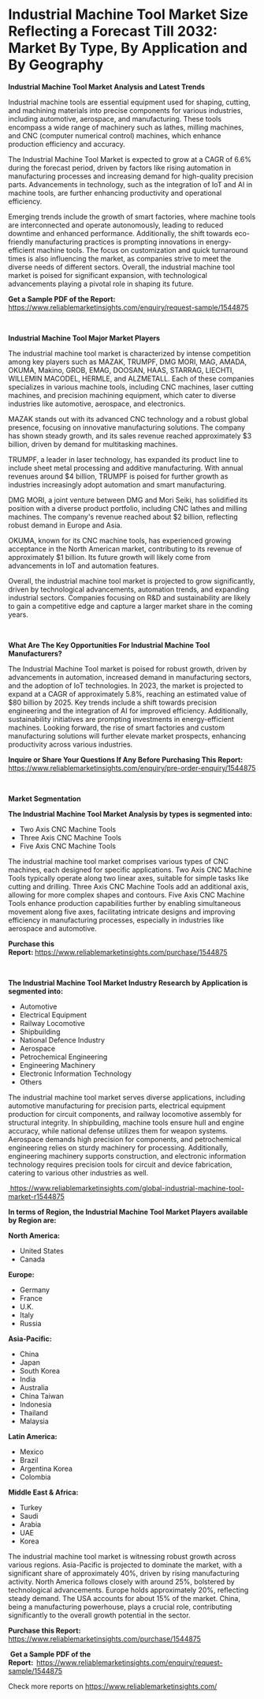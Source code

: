 <p><h1>Industrial Machine Tool Market Size Reflecting a Forecast Till 2032: Market By Type, By Application and By Geography</h1></p><p><strong>Industrial Machine Tool Market Analysis and Latest Trends</strong></p>
<p><p>Industrial machine tools are essential equipment used for shaping, cutting, and machining materials into precise components for various industries, including automotive, aerospace, and manufacturing. These tools encompass a wide range of machinery such as lathes, milling machines, and CNC (computer numerical control) machines, which enhance production efficiency and accuracy.</p><p>The Industrial Machine Tool Market is expected to grow at a CAGR of 6.6% during the forecast period, driven by factors like rising automation in manufacturing processes and increasing demand for high-quality precision parts. Advancements in technology, such as the integration of IoT and AI in machine tools, are further enhancing productivity and operational efficiency. </p><p>Emerging trends include the growth of smart factories, where machine tools are interconnected and operate autonomously, leading to reduced downtime and enhanced performance. Additionally, the shift towards eco-friendly manufacturing practices is prompting innovations in energy-efficient machine tools. The focus on customization and quick turnaround times is also influencing the market, as companies strive to meet the diverse needs of different sectors. Overall, the industrial machine tool market is poised for significant expansion, with technological advancements playing a pivotal role in shaping its future.</p></p>
<p><strong>Get a Sample PDF of the Report:&nbsp;</strong> <a href="https://www.reliablemarketinsights.com/enquiry/request-sample/1544875?utm_campaign=2112&utm_medium=2&utm_source=Github&utm_content=ia&utm_term=08042025&utm_id=industrial-machine-tool">https://www.reliablemarketinsights.com/enquiry/request-sample/1544875</a></p>
<p>&nbsp;</p>
<p><strong>Industrial Machine Tool Major Market Players</strong></p>
<p><p>The industrial machine tool market is characterized by intense competition among key players such as MAZAK, TRUMPF, DMG MORI, MAG, AMADA, OKUMA, Makino, GROB, EMAG, DOOSAN, HAAS, STARRAG, LIECHTI, WILLEMIN MACODEL, HERMLE, and ALZMETALL. Each of these companies specializes in various machine tools, including CNC machines, laser cutting machines, and precision machining equipment, which cater to diverse industries like automotive, aerospace, and electronics.</p><p>MAZAK stands out with its advanced CNC technology and a robust global presence, focusing on innovative manufacturing solutions. The company has shown steady growth, and its sales revenue reached approximately $3 billion, driven by demand for multitasking machines.</p><p>TRUMPF, a leader in laser technology, has expanded its product line to include sheet metal processing and additive manufacturing. With annual revenues around $4 billion, TRUMPF is poised for further growth as industries increasingly adopt automation and smart manufacturing.</p><p>DMG MORI, a joint venture between DMG and Mori Seiki, has solidified its position with a diverse product portfolio, including CNC lathes and milling machines. The company's revenue reached about $2 billion, reflecting robust demand in Europe and Asia.</p><p>OKUMA, known for its CNC machine tools, has experienced growing acceptance in the North American market, contributing to its revenue of approximately $1 billion. Its future growth will likely come from advancements in IoT and automation features.</p><p>Overall, the industrial machine tool market is projected to grow significantly, driven by technological advancements, automation trends, and expanding industrial sectors. Companies focusing on R&D and sustainability are likely to gain a competitive edge and capture a larger market share in the coming years.</p></p>
<p>&nbsp;</p>
<p><strong>What Are The Key Opportunities For Industrial Machine Tool Manufacturers?</strong></p>
<p><p>The Industrial Machine Tool market is poised for robust growth, driven by advancements in automation, increased demand in manufacturing sectors, and the adoption of IoT technologies. In 2023, the market is projected to expand at a CAGR of approximately 5.8%, reaching an estimated value of $80 billion by 2025. Key trends include a shift towards precision engineering and the integration of AI for improved efficiency. Additionally, sustainability initiatives are prompting investments in energy-efficient machines. Looking forward, the rise of smart factories and custom manufacturing solutions will further elevate market prospects, enhancing productivity across various industries.</p></p>
<p><strong>Inquire or Share Your Questions If Any Before Purchasing This Report:</strong> <a href="https://www.reliablemarketinsights.com/enquiry/pre-order-enquiry/1544875?utm_campaign=2112&utm_medium=2&utm_source=Github&utm_content=ia&utm_term=08042025&utm_id=industrial-machine-tool">https://www.reliablemarketinsights.com/enquiry/pre-order-enquiry/1544875</a></p>
<p>&nbsp;</p>
<p><strong>Market Segmentation</strong></p>
<p><strong>The Industrial Machine Tool Market Analysis by types is segmented into:</strong></p>
<p><ul><li>Two Axis CNC Machine Tools</li><li>Three Axis CNC Machine Tools</li><li>Five Axis CNC Machine Tools</li></ul></p>
<p><p>The industrial machine tool market comprises various types of CNC machines, each designed for specific applications. Two Axis CNC Machine Tools typically operate along two linear axes, suitable for simple tasks like cutting and drilling. Three Axis CNC Machine Tools add an additional axis, allowing for more complex shapes and contours. Five Axis CNC Machine Tools enhance production capabilities further by enabling simultaneous movement along five axes, facilitating intricate designs and improving efficiency in manufacturing processes, especially in industries like aerospace and automotive.</p></p>
<p><strong>Purchase this Report:&nbsp;</strong><a href="https://www.reliablemarketinsights.com/purchase/1544875?utm_campaign=2112&utm_medium=2&utm_source=Github&utm_content=ia&utm_term=08042025&utm_id=industrial-machine-tool">https://www.reliablemarketinsights.com/purchase/1544875</a></p>
<p>&nbsp;</p>
<p><strong>The Industrial Machine Tool Market Industry Research by Application is segmented into:</strong></p>
<p><ul><li>Automotive</li><li>Electrical Equipment</li><li>Railway Locomotive</li><li>Shipbuilding</li><li>National Defence Industry</li><li>Aerospace</li><li>Petrochemical Engineering</li><li>Engineering Machinery</li><li>Electronic Information Technology</li><li>Others</li></ul></p>
<p><p>The industrial machine tool market serves diverse applications, including automotive manufacturing for precision parts, electrical equipment production for circuit components, and railway locomotive assembly for structural integrity. In shipbuilding, machine tools ensure hull and engine accuracy, while national defense utilizes them for weapon systems. Aerospace demands high precision for components, and petrochemical engineering relies on sturdy machinery for processing. Additionally, engineering machinery supports construction, and electronic information technology requires precision tools for circuit and device fabrication, catering to various other industries as well.</p></p>
<p><a href="https://www.reliablemarketinsights.com/global-industrial-machine-tool-market-r1544875?utm_campaign=2112&utm_medium=2&utm_source=Github&utm_content=ia&utm_term=08042025&utm_id=industrial-machine-tool">&nbsp;https://www.reliablemarketinsights.com/global-industrial-machine-tool-market-r1544875</a></p>
<p><strong>In terms of Region, the Industrial Machine Tool Market Players available by Region are:</strong></p>
<p>
    <p> <strong> North America: </strong>
        <ul>
            <li>United States</li>
            <li>Canada</li>
        </ul>
        </p> 
    <p> <strong> Europe: </strong>
        <ul>
            <li>Germany</li>
            <li>France</li>
            <li>U.K.</li>
            <li>Italy</li>
            <li>Russia</li>
        </ul>
        </p> 
    <p> <strong> Asia-Pacific: </strong>
        <ul>
            <li>China</li>
            <li>Japan</li>
            <li>South Korea</li>
            <li>India</li>
            <li>Australia</li>
            <li>China Taiwan</li>
            <li>Indonesia</li>
            <li>Thailand</li>
            <li>Malaysia</li>
        </ul>
        </p> 
    <p> <strong> Latin America: </strong>
        <ul>
            <li>Mexico</li>
            <li>Brazil</li>
            <li>Argentina Korea</li>
            <li>Colombia</li>
        </ul>
        </p> 
    <p> <strong> Middle East & Africa: </strong>
        <ul>
            <li>Turkey</li>
            <li>Saudi</li>
            <li>Arabia</li>
            <li>UAE</li>
            <li>Korea</li>
        </ul>
    </p>
    </p>
<p><p>The industrial machine tool market is witnessing robust growth across various regions. Asia-Pacific is projected to dominate the market, with a significant share of approximately 40%, driven by rising manufacturing activity. North America follows closely with around 25%, bolstered by technological advancements. Europe holds approximately 20%, reflecting steady demand. The USA accounts for about 15% of the market. China, being a manufacturing powerhouse, plays a crucial role, contributing significantly to the overall growth potential in the sector.</p></p>
<p><strong>Purchase this Report: </strong><a href="https://www.reliablemarketinsights.com/purchase/1544875?utm_campaign=2112&utm_medium=2&utm_source=Github&utm_content=ia&utm_term=08042025&utm_id=industrial-machine-tool">https://www.reliablemarketinsights.com/purchase/1544875</a></p>
<p>&nbsp;<strong>Get a Sample PDF of the Report:&nbsp;&nbsp;</strong><a href="https://www.reliablemarketinsights.com/enquiry/request-sample/1544875?utm_campaign=2112&utm_medium=2&utm_source=Github&utm_content=ia&utm_term=08042025&utm_id=industrial-machine-tool">https://www.reliablemarketinsights.com/enquiry/request-sample/1544875</a></p>
<p><strong></strong></p>
<p>Check more reports on <a href="https://www.reliablemarketinsights.com/?utm_campaign=2112&utm_medium=2&utm_source=Github&utm_content=ia&utm_term=08042025&utm_id=industrial-machine-tool">https://www.reliablemarketinsights.com/</a></p>
